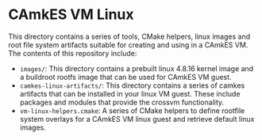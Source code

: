 <!--
     Copyright 2018, Data61, CSIRO (ABN 41 687 119 230)

     SPDX-License-Identifier: CC-BY-SA-4.0
-->

CAmkES VM Linux
===============

This directory contains a series of tools, CMake helpers, linux images and
root file system artifacts suitable for creating and using in a CAmkES VM.
The contents of this repository include:
* `images/`: This directory contains a prebuilt linux 4.8.16 kernel image and a
buildroot rootfs image that can be used for CAmkES VM guest.
* `camkes-linux-artifacts/`: This directory contains a series of camkes
artifacts that can be installed in your linux VM guest. These include
packages and modules that provide the crossvm functionality.
* `vm-linux-helpers.cmake`: A series of CMake helpers to define rootfile system
overlays for a CAmkES VM linux guest and retrieve default linux images.
